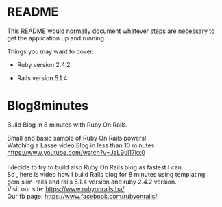 # README

This README would normally document whatever steps are necessary to get the
application up and running.

Things you may want to cover:

* Ruby version
  2.4.2

* Rails version
  5.1.4
  
# Blog8minutes
Build Blog in 8 minutes with Ruby On Rails.

Small and basic sample of Ruby On Rails powers! <br> 
Watching a Lasse video Blog in less than 10 minutes https://www.youtube.com/watch?v=JaL9ul17kx0 <br>
<br>
I decide to try to build also Ruby On Rails blog as fastest I can. <br> 
So , here is video how I build Rails blog for 8 minutes using templating <br>
gem slim-rails and rails 5.1.4 version and ruby 2.4.2 version.<br> 
Visit our site: https://www.rubyonrails.ba/ <br>
Our fb page: https://www.facebook.com/rubyonrails/

